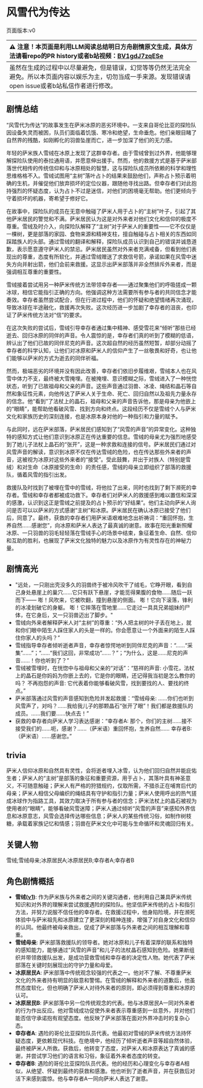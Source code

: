 # 风雪代为传达
页面版本:v0
 

| :warning: 注意！本页面是利用LLM阅读总结明日方舟剧情原文生成，具体方法请看repo的PR history或者b站视频：[BV1gdJ7zqESe](https://www.bilibili.com/video/BV1gdJ7zqESe/)         |
|:----------------------------|
| 虽然在生成的过程中以尽量避免，但是错误，幻觉等等仍然无法完全避免。所以本页面内容以娱乐为主，切勿当成一手来源。发现错误请open issue或者b站私信作者进行修改。|



## 剧情总结
“风雪代为传达”的故事发生在萨米冰原的恶劣环境中。一支来自哥伦比亚的探险队因设备失灵而被困，队员们面临着饥饿、寒冷和绝望，生命垂危。他们亲眼目睹了自然界的残酷，如刚孵化的羽兽坠崖而亡，进一步加深了他们的无力感。

年轻的萨米族人雪绒在冰原上发现了这群幸存者。由于雪绒曾到过外界，他能够理解探险队使用的泰拉通用语，并愿意伸出援手。然而，他的救援方式是基于萨米部落世代相传的传统信仰和与冰原相处的智慧，这与探险队成员所依赖的科学和理性思维格格不入。雪绒试图用“主树”落叶占卜的结果来鼓励他们，声称占卜预示着明确的生机，并催促他们放弃损坏的定位仪器，跟随他寻找出路。但幸存者们对此抱持强烈的怀疑态度，认为占卜不过是迷信，对他们的困境毫无帮助。他们更倾向于守着损坏的机器，寄希望于修好它。

在故事中，探险队的成员在无意中触碰了萨米人用于占卜的“主树”叶子，引起了其他萨米居民的警觉和不满。萨米居民认为这是对外来者对他们文化和信仰的极度不尊重。雪绒及时介入，向探险队解释了“主树”对于萨米人的重要性——它不仅仅是一棵树，更是部落的家园、食物来源和精神支柱，擅自触碰与占卜相关的东西如同踩踏族人的头部。通过雪绒的翻译和解释，探险队成员认识到自己的错误并诚恳道歉，表示愿意遵守萨米人的禁忌。萨米居民虽然对外来者充满戒备，但看到他们表现出的尊重，态度有所软化，并通过雪绒赠送了求救信号箭，承诺如果在风雪中迷失方向并射出箭，他们会前来救援。这显示出萨米部落并非全然排斥外来者，而是强调相互尊重的重要性。

雪绒接着尝试用另一种萨米传统方法带领幸存者——通过聚集他们的呼吸搓成一颗冰球，相信它能指引正确的方向。他强调这种方法需要所有参与者的共同信念才能奏效。幸存者虽然尝试配合，但在行进过程中，他们的怀疑和绝望情绪再次涌现，导致冰球在半途融化，救援再次失败。这次经历进一步加剧了幸存者的沮丧，也印证了萨米传统方法对“信”的要求。

在这次失败的尝试后，雪绒引导幸存者通过集中精神、感受雪花来“倾听”那些已经逝去、回归冰原的同伴的声音。令人震惊的是，幸存者们真的听到了模糊的低语，辨认出了他们已故的同伴尼克的声音。这次超自然的经历虽然短暂，却部分动摇了幸存者的科学认知，让他们对冰原和萨米人的信仰产生了一丝敬畏和好奇，也让他们能够以萨米的方式为逝去的同伴祈福。

然而，极端恶劣的环境并没有因此改善，幸存者们依旧步履维艰，雪绒本人也在风雪中体力不支，最终被大雪掩埋。在被掩埋、意识模糊之际，雪绒进入了一种恍惚状态，听到了已故祖母和父亲的声音。这些声音通过羽兽、冰凌、绳结和晶石等自然和象征性元素，向他传达了萨米人关于生命、死亡、回归自然以及祖先力量永存的信念。他“看到”了法杖上的晶石，祖母和父亲的声音告诉他，那是母亲为他嵌上的“眼睛”，能帮助他看破风雪、找到方向和终点。这段经历不仅是雪绒个人与萨米文化和家族历史的深刻连接，也是冰原本身对他的一种指引和力量的赋予。

与此同时，远在萨米部落，萨米居民们感知到了“风雪的声音”的异常变化。这种独特的感知方式让他们意识到冰原正在传达重要的信息。雪绒的母亲尤为强烈地感受到了她儿子法杖上晶石的“张开”，这是一种求救和连接的信号。萨米居民们通过对风雪声音的解读，意识到冰原不仅在传达雪绒的危险，也在传达那些外来者的声音，这被视为冰原对这些外来者的“接受”。受此鼓舞，并出于对族人（特别是雪绒）和对生命（冰原接受的生命）的责任感，雪绒的母亲立即组织了部落的救援队，循着风雪的指引出发。

救援队及时找到了被埋在雪中的雪绒，将他拉了出来，同时也找到了剩下濒死的幸存者。雪绒和幸存者都被成功救下。幸存者们对萨米人的救援感到难以置信和深深的感激，认识到这正是雪绒之前提及的占卜预示的“好结果”。他们主动向萨米人询问是否可以以萨米的方式感谢“主树”和冰原。萨米居民在确认冰原已接受了他们后，同意了。最终，获救的幸存者们用萨米语艰难地念出祈祷词：“重回怀抱，生养自然……感谢您”，向冰原和萨米人表达了最真诚的谢意。故事在阳光重新照耀冰原、一只羽兽的羽毛轻轻落在雪绒手心的场景中结束，象征着生命、自然、信仰和互助的胜利，也展现了萨米文化独特的魅力以及冰原作为有灵性存在的神秘力量。
## 剧情高光
*   "远处，一只刚出壳没多久的羽兽终于被冷风吹干了绒毛，它睁开眼，看到自己身处悬崖上的巢穴......它只有跃下悬崖，才能觅得果腹的食物......随后一跃而下—— 嘭！风吹来，它被吹翻，撞到悬崖的侧面。 嘭！它向下滚落，锋利的冰凌划破它的身躯。 嘭！它摔落在雪地里......它走过一具具兄弟姐妹的尸体，在它身后，又一只羽兽迈出了脚步。"
*   雪绒向外来者解释萨米人对“主树”的尊重：“外人把主树的叶子丢在地上，就和你们眼中陌生人踩住家人的头是一样的。你会愿意让一个外面来的陌生人踩住你家人的头吗？”
*   雪绒指导幸存者倾听逝者声音，幸存者惊愕地听到同伴尼克的声音：“......“采集”......”；“......“我们这回，非常成功”......？”；“为什么，这是......尼克的声音......！你也听到了？”
*   雪绒被雪埋时，在恍惚中与祖母和父亲的“对话”：“慈祥的声音: 小雪花，法杖上的晶石是你妈妈为你嵌上去的，它是你的眼睛，还记得我当初是怎么教你的吗？ 不再抱怨的声音: 它代表着你能够看破风雪，找到要找的人、要找的终点。”
*   萨米部落通过风雪的声音感知到危险并发起救援：“雪绒母亲: ......你们也听到风雪声了，对吗？......我给我儿子的那颗晶石“张开了眼”！我们都是救援队的成员。......我们要......快点去！”
*   获救的幸存者向萨米人学习表达感谢：“幸存者A: 那个，你们的主树......接不接受我们的......呃，感谢？......（萨米语）重回怀抱，生养自然...... 幸存者B: （萨米语）......感谢您。”
## trivia
萨米人信仰冰原和自然具有灵性，会将逝者埋入冰雪，认为他们回归自然并能庇佑生者；萨米人的“主树”是部落的象征和重要资源，用于占卜，其落叶具有神圣意义，不可随意触碰；萨米人有严格的狩猎规约，仅取所需，不猎杀正在哺育后代的母亲；萨米人相信父母编织的绳结具有守护和指引力量；萨米人使用呼出的热气搓成冰球作为指路工具，其效力取决于所有参与者的信念；萨米法杖上的晶石被视为使用者的“眼睛”，能够看破风雪迷障；萨米人通过倾听“风雪的声音”来感知外界信息和冰原意志，风雪会选择传达哪些信息；萨米人的某些传统习俗，如制作树枝糖，承载着家族记忆和情感；羽兽在萨米文化中可能与生命循环和灵魂回归有关。
## 关键人物
雪绒;雪绒母亲;冰原居民A;冰原居民B;幸存者A;幸存者B
## 角色剧情概括
-   **雪绒([v1](../chars/char_466_qanik.md))**: 作为萨米族与外来者之间的关键沟通者，他利用自己兼具萨米传统知识和对外界的理解来尝试救援遇险的探险队。他坚信萨米传统的占卜和指引方法，并努力说服不信任他的幸存者。在救援过程中，他身陷险境，并在濒死体验中与萨米祖先和冰原建立了更深刻的精神连接，增强了对自身文化和信仰的认同。他最终被母亲救出，促成了萨米部落与外来者之间的相互理解和尊重。
-   **雪绒母亲**: 萨米部落救援队的领导者。她对冰原和儿子有着深厚的联系和独特的感知能力，能够通过“风雪的声音”和儿子的法杖晶石感知到危险。她果断组织并带领救援队出发，是成功营救雪绒和幸存者的决定性人物。她代表了萨米部落在关键时刻展现出的守护力量和母爱。
-   **冰原居民A**: 萨米部落中传统观念较强的代表之一。他对不了解、不尊重萨米文化的外来者持有明显的敌意和警惕。在雪绒的解释和外来者的道歉后，他虽然态度软化，但也明确了萨米人对待外来者的原则，即必须得到尊重和冰原的认可。
-   **冰原居民B**: 萨米部落中另一位传统观念的代表。他与冰原居民A一同对外来者的行为作出反应。他对雪绒成功促使外来者表示尊重感到一丝意外，并对他们能否信守承诺抱有观望态度。他反映了萨米部落在面对外界冲击时的复杂心态。
-   **幸存者A**: 遇险的哥伦比亚探险队员代表。他最初对雪绒的萨米传统方法持怀疑态度，更依赖现代科技。在绝境中，他经历了倾听逝者声音等超自然体验，最终被萨米人所救。获救后，他转变了态度，对萨米人和冰原表达了真诚的感谢，并尝试学习他们的语言和习俗，象征着外来者态度的转变。
-   **幸存者B**: 遇险的哥伦比亚探险队员代表。他的经历和心理变化与幸存者A相似，从绝望、怀疑到最终的获救和感激。他也听到了逝者声音，并在获救后对活下来感到震惊。他与幸存者A一同向萨米人表达了谢意。
